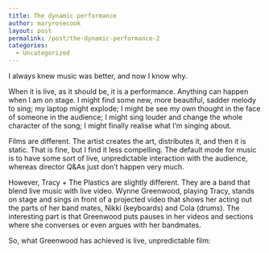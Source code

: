 ```yaml
---
title: The dynamic performance
author: maryrosecook
layout: post
permalink: /post/the-dynamic-performance-2
categories:
  - Uncategorized
---
```

I always knew music was better, and now I know why.

When it is live, as it should be, it is a performance. Anything can happen when I am on stage. I might find some new, more beautiful, sadder melody to sing; my laptop might explode; I might be see my own thought in the face of someone in the audience; I might sing louder and change the whole character of the song; I might finally realise what I&#8217;m singing about.

Films are different. The artist creates the art, distributes it, and then it is static. That is fine, but I find it less compelling. The default mode for music is to have some sort of live, unpredictable interaction with the audience, whereas director Q&As just don&#8217;t happen very much.

However, Tracy + The Plastics are slightly different. They are a band that blend live music with live video. Wynne Greenwood, playing Tracy, stands on stage and sings in front of a projected video that shows her acting out the parts of her band mates, Nikki (keyboards) and Cola (drums). The interesting part is that Greenwood puts pauses in her videos and sections where she converses or even argues with her bandmates.

So, what Greenwood has achieved is live, unpredictable film: